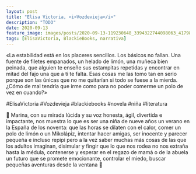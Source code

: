 ```yaml
---
layout: post
title: "Elisa Victoria, <i>Vozdevieja</i>"
description: "TODO"
date: 2020-09-13
feature_image: images/posts/2020-09-13-119230648_3394322744098063_417984895964373028_n_17843890361341007.jpg
tags: [ElisaVictoria, BlackieBooks, narrativa]
---
```


«La estabilidad está en los placeres sencillos. Los básicos no fallan. Una fuente de filetes empanados, un helado de limón, una muñeca bien peinada, que alguien te enseñe sus estampitas repetidas y encontrar en mitad del fajo una que a ti te falta. Esas cosas me las tomo tan en serio porque son las únicas que no me quitarían si todo se fuese a la mierda. ¿Cómo de mal tendría que irme como para no poder comerme un polo de vez en cuando?»
<!--more-->

#ElisaVictoria #Vozdevieja
#blackiebooks #novela #niña #literatura

🌺 Marina, con su mirada lúcida y su voz honesta, ágil, divertida e impactante, nos muestra lo que es ser una niña de nueve años un verano en la España de los noventa: que las horas se dilaten con el calor, comer un polo de limón o un Mikolápiz, intentar hacer amigas, ser inocente y parecer pequeña e incluso repipi pero a la vez saber muchas más cosas de las que los adultos imaginan, disimular y fingir que lo que nos rodea no nos extraña hasta la médula, contenerse y esperar en el regazo de mamá o de la abuela un futuro que se promete emocionante, controlar el miedo, buscar pequeñas aventuras desde la ventana 🌺
